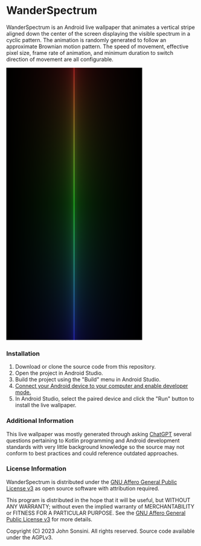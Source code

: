 # WanderSpectrum
WanderSpectrum is an Android live wallpaper that animates a vertical stripe aligned down the center of the screen displaying the visible spectrum in a cyclic pattern.  The animation is randomly generated to follow an approximate Brownian motion pattern.  The speed of movement, effective pixel size, frame rate of animation, and minimum duration to switch direction of movement are all configurable.

![Screenshot](https://github.com/jsonsini/wander-spectrum/blob/main/screenshot.png?raw=true/)

### Installation
1. Download or clone the source code from this repository.
2. Open the project in Android Studio.
3. Build the project using the "Build" menu in Android Studio.
4. [Connect your Android device to your computer and enable developer mode.](https://developer.android.com/studio/command-line/adb#connect-to-a-device-over-wi-fi)
5. In Android Studio, select the paired device and click the "Run" button to install the live wallpaper.

### Additional Information
This live wallpaper was mostly generated through asking [ChatGPT](https://chat.openai.com/chat) several questions pertaining to Kotlin programming and Android development standards with very little background knowledge so the source may not conform to best practices and could reference outdated approaches.

### License Information
WanderSpectrum is distributed under the [GNU Affero General Public License v3](https://www.gnu.org/licenses/agpl.html) as open source software with attribution required.

This program is distributed in the hope that it will be useful, but WITHOUT ANY WARRANTY; without even the implied warranty of
MERCHANTABILITY or FITNESS FOR A PARTICULAR PURPOSE.  See the [GNU Affero General Public License v3](https://www.gnu.org/licenses/agpl.html) for more details.

Copyright (C) 2023 John Sonsini.  All rights reserved.  Source code available under the AGPLv3.